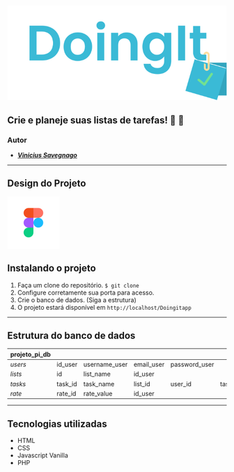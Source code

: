![Doingit App Logo](https://github.com/savegdesigner/Doingitapp/blob/master/doingit-logo.svg)

## Crie e planeje suas listas de tarefas! :ledger: :gem:

### Autor 
- [**_Vinicius Savegnago_**](https://www.instagram.com/vsgdesigner/)

---

## Design do Projeto

[![Figma Logo](https://github.com/savegdesigner/Doingitapp/blob/master/figma-logo.svg)](https://www.figma.com/file/Coe33UYVqTItWYO3cv4HVe/DoingIt-App?node-id=0%3A1)

## Instalando o projeto
1. Faça um clone do repositório. `$ git clone`
2. Configure corretamente sua porta para acesso.
3. Crie o banco de dados. (Siga a estrutura)
4. O projeto estará disponível em ``http://localhost/Doingitapp``

---

## Estrutura do banco de dados

| projeto_pi_db | | | | | |
| ------------- | ------------- | ------------- | ------------- | ------------- | ------------- |
| *users*  | id_user  | username_user | email_user | password_user | |
| *lists* | id | list_name| id_user |  | |
| *tasks*  | task_id  | task_name | list_id | user_id | task_complete |
| *rate*   | rate_id  | rate_value| id_user |  | |

---

## Tecnologias utilizadas

- HTML
- CSS
- Javascript Vanilla
- PHP
